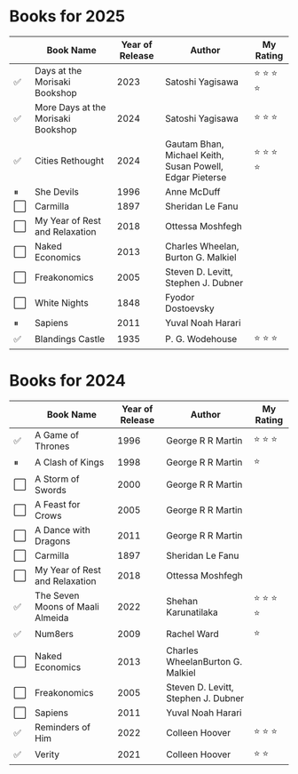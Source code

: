 # Books for 2025

|          | Book Name | Year of Release | Author | My Rating |
|----------|-----------|-----------------|--------|-----------|
| &#x2705; | Days at the Morisaki Bookshop | 2023 | Satoshi Yagisawa | &#11088; &#11088; &#11088; &#11088; |
| &#x2705; | More Days at the Morisaki Bookshop | 2024 | Satoshi Yagisawa | &#11088; &#11088; &#11088; |
| &#x2705; | Cities Rethought | 2024 | Gautam Bhan, Michael Keith, Susan Powell, Edgar Pieterse | &#11088; &#11088; &#11088; &#11088; |
| &#x23F8; | She Devils | 1996 | Anne McDuff |  |
| &#x2B1C; | Carmilla | 1897 | Sheridan Le Fanu |  |
| &#x2B1C; | My Year of Rest and Relaxation | 2018 | Ottessa Moshfegh |  |
| &#x2B1C; | Naked Economics | 2013 | Charles Wheelan, Burton G. Malkiel |  |
| &#x2B1C; | Freakonomics | 2005 | Steven D. Levitt, Stephen J. Dubner |  |
| &#x2B1C; | White Nights | 1848 | Fyodor Dostoevsky |
| &#x23F8; | Sapiens | 2011 | Yuval Noah Harari |  |
| &#x2705; | Blandings Castle | 1935 | P. G. Wodehouse | &#11088; &#11088; &#11088; |


# Books for 2024

|          | Book Name | Year of Release | Author | My Rating |
|----------|-----------|-----------------|--------|-----------|
| &#x2705; | A Game of Thrones | 1996 | George R R Martin | &#11088; &#11088; &#11088; |
| &#x23F8; | A Clash of Kings | 1998 | George R R Martin | &#11088; |
| &#x2B1C; | A Storm of Swords | 2000 | George R R Martin |  |
| &#x2B1C; | A Feast for Crows | 2005 | George R R Martin |  |
| &#x2B1C; | A Dance with Dragons | 2011 | George R R Martin |  |
| &#x2B1C; | Carmilla | 1897 | Sheridan Le Fanu |  |
| &#x2B1C; | My Year of Rest and Relaxation | 2018 | Ottessa Moshfegh |  |
| &#x2705; | The Seven Moons of Maali Almeida | 2022 | Shehan Karunatilaka | &#11088; &#11088; &#11088; &#11088; |
| &#x2705; | Num8ers | 2009 | Rachel Ward | &#11088; |
| &#x2B1C; | Naked Economics | 2013 | Charles WheelanBurton G. Malkiel |  |
| &#x2B1C; | Freakonomics | 2005 | Steven D. Levitt, Stephen J. Dubner |  |
| &#x2B1C; | Sapiens | 2011 | Yuval Noah Harari |  |
| &#x2705; | Reminders of Him | 2022 | Colleen Hoover | &#11088; &#11088; &#11088; |
| &#x2705; | Verity | 2021 | Colleen Hoover | &#11088; &#11088; |
